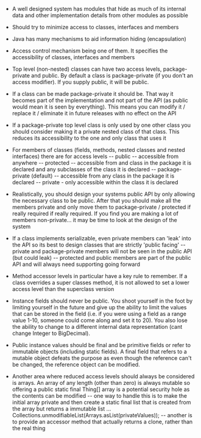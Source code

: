 - A well designed system has modules that hide as much of its internal data and other implementation details from other modules as possible

- Should try to minimize access to classes, interfaces and members

- Java has many mechanisms to aid information hiding (encapsulation)

- Access control mechanism being one of them. It specifies the accessibility of classes, interfaces and members

- Top level (non-nested) classes can have two access levels, package-private and public. By default a class is package-private (if you don't an access modifier). If you supply public, it will be public.

- If a class can be made package-private it should be. That way it becomes part of the implementation and not part of the API (as public would mean it is seen by everything). This means you can modify it / replace it / eliminate it in future releases with no effect on the API

- If a package-private top level class is only used by one other class you should consider making it a private nested class of that class. This reduces its accessibility to the one and only class that uses it

- For members of classes (fields, methods, nested classes and nested interfaces) there are for access levels
-- public -- accessible from anywhere
-- protected -- accessible from and class in the package it is declared and any subclasses of the class it is declared
-- package-private (default) -- accessible from any class in the package it is declared
-- private - only accessible within the class it is declared

- Realistically, you should design your systems public API by only allowing the necessary class to be public. After that you should make all the members private and only move them to package-private / protected if really required if really required. If you find you are making a lot of members non-private... it may be time to look at the design of the system

- If a class implements serializable, even private members can 'leak' into the API so its best to design classes that are strictly 'public facing'
-- private and package-private members will not be seen in the public API (but could leak)
-- protected and public members are part of the public API and will always need supporting going forward

- Method accessor levels in particular have a key rule to remember. If a class overrides a super classes method, it is not allowed to set a lower access level than the superclass version 

- Instance fields should never be public. You shoot yourself in the foot by limiting yourself in the future and give up the ability to limit the values that can be stored in the field (i.e. if you were using a field as a range value 1-10, someone could come along and set it to 20). You also lose the ability to change to a different internal data representation (cant change Integer to BigDecimal).

- Public instance values should be final and be primitive fields or refer to immutable objects (including static fields). A final field that refers to a mutable object defeats the purpose as even though the reference can't be changed, the reference object can be modified. 

- Another area where reduced access levels should always be considered is arrays. An array of any length (other than zero) is always mutable so offering a public static final Thing[] array is a potential security hole as the contents can be modified
-- one way to handle this is to make the initial array private and then create a static final list that is created from the array but returns a immutable list ... Collections.unmodifiableList(Arrays.asList(privateValues));
-- another is to provide an accessor method that actually returns a clone, rather than the real thing

